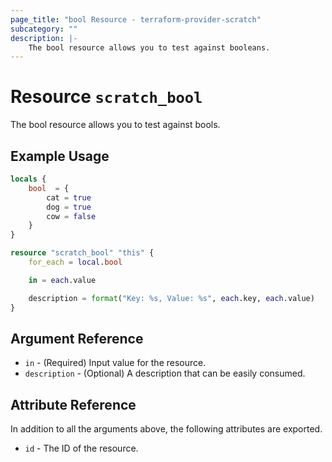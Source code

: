 ```yaml
---
page_title: "bool Resource - terraform-provider-scratch"
subcategory: ""
description: |-
	The bool resource allows you to test against booleans.
---
```


# Resource `scratch_bool`

The bool resource allows you to test against bools.

## Example Usage

```terraform
locals {
	bool  = {
		cat = true
		dog = true
		cow = false
	}
}

resource "scratch_bool" "this" {
	for_each = local.bool

	in = each.value

	description = format("Key: %s, Value: %s", each.key, each.value)
}

```

## Argument Reference

- `in` - (Required) Input value for the resource.
- `description` - (Optional) A description that can be easily consumed.

## Attribute Reference

In addition to all the arguments above, the following attributes are exported.

- `id` - The ID of the resource.
